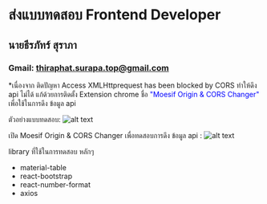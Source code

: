 # ส่งแบบทดสอบ Frontend Developer

## นายธีรภัทร์ สุราภา

### Gmail: thiraphat.surapa.top@gmail.com

\*เนื่องจาก ติดปัญหา Access XMLHttprequest has been blocked by CORS ทำให้ดึง api ไม่ได้ แก้ด้วยการติดตั้ง Extension chrome ชื่อ <span style="color:blue">"Moesif Origin & CORS Changer"</span> เพื่อใช้ในการดึง ข้อมูล api

ตัวอย่างแบบทดสอบ:
![alt text](https://firebasestorage.googleapis.com/v0/b/portfolio-thiraphat-surapa.appspot.com/o/1.png?alt=media&token=e2f8e4b4-c137-447a-a3e3-d848227310e4 "png1")

เปิด Moesif Origin & CORS Changer เพื่อทดสอบการดึง ข้อมูล api :
![alt text](https://firebasestorage.googleapis.com/v0/b/portfolio-thiraphat-surapa.appspot.com/o/2.png?alt=media&token=1379a59e-8700-499b-9765-4adb6fbaf8ea "png2")

library ที่ใช้ในการทดสอบ หลักๆ

- material-table
- react-bootstrap
- react-number-format
- axios
